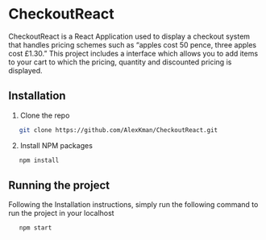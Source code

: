 # CheckoutReact

CheckoutReact is a React Application used to display a checkout system that handles pricing schemes such as “apples cost 50 pence, three apples cost £1.30.”
This project includes a interface which allows you to add items to your cart to which the pricing, quantity and discounted pricing is displayed.

## Installation

1. Clone the repo

```sh
   git clone https://github.com/AlexKman/CheckoutReact.git
```

2. Install NPM packages

```sh
   npm install
```

## Running the project

Following the Installation instructions, simply run the following command to run the project in your localhost

```sh
   npm start
```
